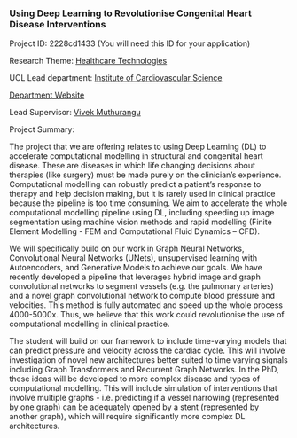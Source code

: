 ### Using Deep Learning to Revolutionise Congenital Heart Disease Interventions

Project ID: 2228cd1433
(You will need this ID for your application)

Research Theme: [Healthcare Technologies](../themes/healthcare-technologies.md)

UCL Lead department: [Institute of Cardiovascular Science](../departments/institute-of-cardiovascular-science.md)

[Department Website](https://www.ucl.ac.uk/cardiovascular/ucl-institute-cardiovascular-science)

Lead Supervisor: [Vivek Muthurangu](https://profiles.ucl.ac.uk/2564)

Project Summary:

The project that we are offering relates to using Deep Learning (DL) to accelerate computational modelling in structural and congenital heart disease. These are diseases in which life changing decisions about therapies (like surgery) must be made purely on the clinician’s experience. Computational modelling can robustly predict a patient’s response to therapy and help decision making, but it is rarely used in clinical practice because the pipeline is too time consuming. We aim to accelerate the whole computational modelling pipeline using DL, including speeding up image segmentation using machine vision methods and rapid modelling (Finite Element Modelling - FEM and Computational Fluid Dynamics – CFD). 

We will specifically build on our work in Graph Neural Networks, Convolutional Neural Networks (UNets), unsupervised learning with Autoencoders, and Generative Models to achieve our goals. We have recently developed a pipeline that leverages hybrid image and graph convolutional networks to segment vessels (e.g. the pulmonary arteries) and a novel graph convolutional network to compute blood pressure and velocities. This method is fully automated and speed up the whole process 4000-5000x. Thus, we believe that this work could revolutionise the use of computational modelling in clinical practice. 

The student will build on our framework to include time-varying models that can predict pressure and velocity across the cardiac cycle. This will involve investigation of novel new architectures better suited to time varying signals including Graph Transformers and Recurrent Graph Networks. In the PhD, these ideas will be developed to more complex disease and types of computational modelling. This will include simulation of interventions that involve multiple graphs - i.e. predicting if a vessel narrowing (represented by one graph) can be adequately opened by a stent (represented by another graph), which will require significantly more complex DL architectures.
